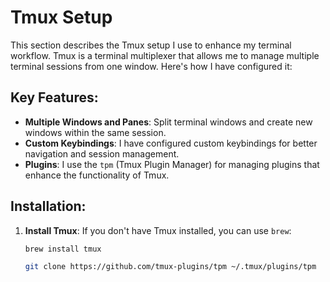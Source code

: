 # Tmux Setup

This section describes the Tmux setup I use to enhance my terminal workflow. Tmux is a terminal multiplexer that allows me to manage multiple terminal sessions from one window. Here's how I have configured it:

## Key Features:

- **Multiple Windows and Panes**: Split terminal windows and create new windows within the same session.
- **Custom Keybindings**: I have configured custom keybindings for better navigation and session management.
- **Plugins**: I use the `tpm` (Tmux Plugin Manager) for managing plugins that enhance the functionality of Tmux.

## Installation:

1. **Install Tmux**: If you don't have Tmux installed, you can use `brew`:

   ```bash
   brew install tmux

   git clone https://github.com/tmux-plugins/tpm ~/.tmux/plugins/tpm
   ```
